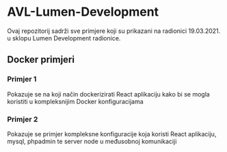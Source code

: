 # AVL-Lumen-Development

Ovaj repozitorij sadrži sve primjere koji su prikazani na radionici 19.03.2021. u sklopu Lumen Development radionice.

## Docker primjeri

### Primjer 1

Pokazuje se na koji način dockerizirati React aplikaciju kako bi se mogla koristiti u kompleksnijim Docker konfiguracijama

### Primjer 2

Pokazuje se primjer kompleksne konfiguracije koja koristi React aplikaciju, mysql, phpadmin te server node u međusobnoj komunikaciji
